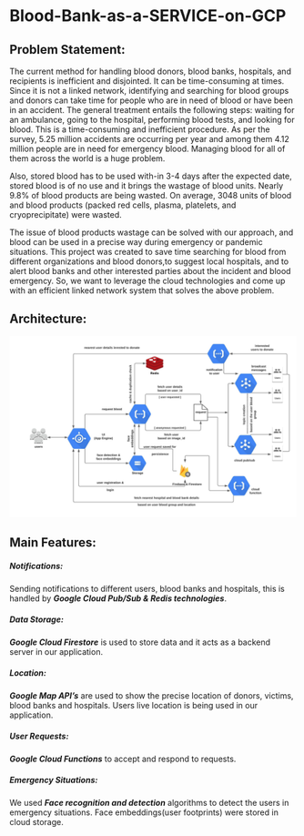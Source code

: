 # Blood-Bank-as-a-SERVICE-on-GCP

## Problem Statement:
The current method for handling blood donors, blood banks, hospitals, and recipients is inefficient and disjointed. It can be time-consuming at times. Since it is not a linked network, identifying and searching for blood groups and donors can take time for people who are in need of blood or have been in an accident. The general treatment entails the following steps: waiting for an ambulance, going to the hospital, performing blood tests, and looking for blood. This is a time-consuming and inefficient procedure. As per the survey, 5.25 million accidents are occurring per year and among them 4.12 million people are in need for emergency blood. Managing blood for all of them across the world is a huge problem. 

Also, stored blood has to be used with-in 3-4 days after the expected date, stored blood is of no use and it brings the wastage of blood units. Nearly 9.8% of blood products are being wasted. On average, 3048 units of blood and blood products (packed red cells, plasma, platelets, and cryoprecipitate) were wasted. 

The issue of blood products wastage can be solved with our approach, and blood can be used in a precise way during emergency or pandemic situations.
This project was created to save time searching for blood from different organizations and blood donors,to suggest local hospitals, and to alert blood banks and other interested parties about the incident and blood emergency. So, we want to leverage the cloud technologies and come up with an efficient linked network system that solves the above problem.

## Architecture:
![alt text](https://github.com/Lokeshwar0304/Blood-Bank-as-a-SERVICE-on-GCP/blob/main/Blank%20diagram.jpeg)

## Main Features:
##### Notifications:
Sending notifications to different users, blood banks and hospitals, this is handled by **_Google Cloud Pub/Sub & Redis technologies_**. 
##### Data Storage:
**_Google Cloud Firestore_** is used to store data and it acts as a backend server in our application. 
##### Location:
**_Google Map API’s_** are used to show the precise location of donors, victims, blood banks and hospitals. Users live location is being used in our application. 
##### User Requests:
**_Google Cloud Functions_** to accept and respond to requests. 
##### Emergency Situations:
We used **_Face recognition and detection_** algorithms to detect the users in emergency situations. Face embeddings(user footprints) were stored in cloud storage. 

